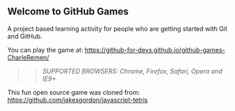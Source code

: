 ## Welcome to GitHub Games

A project based learning activity for people who are getting started with Git and GitHub.

You can play the game at: https://github-for-devs.github.io/github-games-CharleRemen/

>> _*SUPPORTED BROWSERS*: Chrome, Firefox, Safari, Opera and IE9+_

This fun open source game was cloned from: https://github.com/jakesgordon/javascript-tetris
